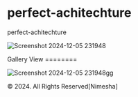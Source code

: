 # perfect-achitechture
perfect-achitechture 

![Screenshot 2024-12-05 231948](https://github.com/user-attachments/assets/412b6457-7d27-4c85-9653-b4f7662d01df)

Gallery View ========

![Screenshot 2024-12-05 231948gg](https://github.com/user-attachments/assets/7d4b3e7c-93b2-4c2b-9ae8-cfcba70225b9)

© 2024. All Rights Reserved[Nimesha]
